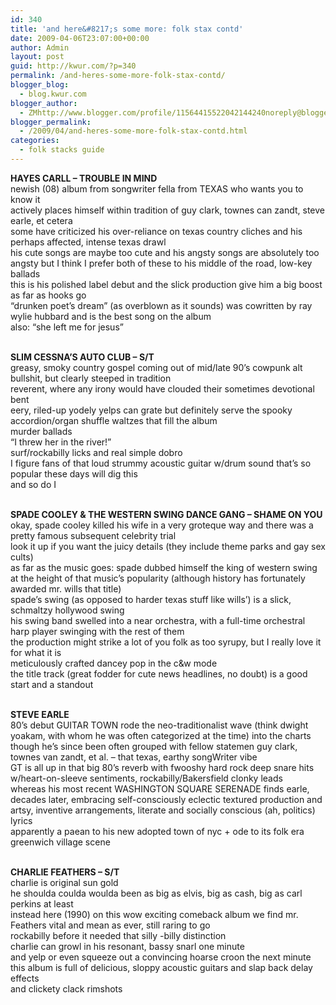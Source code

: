 ```yaml
---
id: 340
title: 'and here&#8217;s some more: folk stax contd'
date: 2009-04-06T23:07:00+00:00
author: Admin
layout: post
guid: http://kwur.com/?p=340
permalink: /and-heres-some-more-folk-stax-contd/
blogger_blog:
  - blog.kwur.com
blogger_author:
  - ZMhttp://www.blogger.com/profile/11564415522042144240noreply@blogger.com
blogger_permalink:
  - /2009/04/and-heres-some-more-folk-stax-contd.html
categories:
  - folk stacks guide
---
```

<div class="pf-content">
  <p>
    <span style="font-weight:bold;">HAYES CARLL – TROUBLE IN MIND</span><br />newish (08) album from songwriter fella from TEXAS who wants you to know it<br />actively places himself within tradition of guy clark, townes can zandt, steve earle, et cetera<br />some have criticized his over-reliance on texas country cliches and his perhaps affected, intense texas drawl<br />his cute songs are maybe too cute and his angsty songs are absolutely too angsty but I think I prefer both of these to his middle of the road, low-key ballads<br />this is his polished label debut and the slick production give him a big boost as far as hooks go<br />“drunken poet&#8217;s dream” (as overblown as it sounds) was cowritten by ray wylie hubbard and is the best song on the album<br />also: “she left me for jesus”
  </p>
  
  <p>
  </p>
  
  <p>
    <span style="font-weight:bold;"><br />SLIM CESSNA&#8217;S AUTO CLUB – S/T</span><br />greasy, smoky country gospel coming out of mid/late 90&#8217;s cowpunk alt bullshit, but clearly steeped in tradition<br />reverent, where any irony would have clouded their sometimes devotional bent<br />eery, riled-up yodely yelps can grate but definitely serve the spooky accordion/organ shuffle waltzes that fill the album<br />murder ballads<br />“I threw her in the river!”<br />surf/rockabilly licks and real simple dobro<br />I figure fans of that loud strummy acoustic guitar w/drum sound that&#8217;s so popular these days will dig this<br />and so do I
  </p>
  
  <p>
  </p>
  
  <p>
    <span style="font-weight:bold;"><br />SPADE COOLEY & THE WESTERN SWING DANCE GANG – SHAME ON YOU</span><br />okay, spade cooley killed his wife in a very groteque way and there was a pretty famous subsequent celebrity trial<br />look it up if you want the juicy details (they include theme parks and gay sex cults)<br />as far as the music goes: spade dubbed himself the king of western swing at the height of that music&#8217;s popularity (although history has fortunately awarded mr. wills that title)<br />spade&#8217;s swing (as opposed to harder texas stuff like wills&#8217;) is a slick, schmaltzy hollywood swing<br />his swing band swelled into a near orchestra, with a full-time orchestral harp player swinging with the rest of them<br />the production might strike a lot of you folk as too syrupy, but I really love it for what it is<br />meticulously crafted dancey pop in the c&w mode<br />the title track (great fodder for cute news headlines, no doubt) is a good start and a standout
  </p>
  
  <p>
  </p>
  
  <p>
    <span style="font-weight:bold;"><br />STEVE EARLE</span><br />80&#8217;s debut GUITAR TOWN rode the neo-traditionalist wave (think dwight yoakam, with whom he was often categorized at the time) into the charts<br />though he&#8217;s since been often grouped with fellow statemen guy clark, townes van zandt, et al. &#8211; that texas, earthy songWriter vibe<br />GT is all up in that big 80&#8217;s reverb with fwooshy hard rock deep snare hits w/heart-on-sleeve sentiments, rockabilly/Bakersfield clonky leads<br />whereas his most recent WASHINGTON SQUARE SERENADE finds earle, decades later, embracing self-consciously eclectic textured production and artsy, inventive arrangements, literate and socially conscious (ah, politics) lyrics<br />apparently a paean to his new adopted town of nyc + ode to its folk era greenwich village scene<br />
  </p>
  
  <p>
    <span style="font-weight:bold;"><br />CHARLIE FEATHERS – S/T</span><br />charlie is original sun gold<br />he shoulda coulda woulda been as big as elvis, big as cash, big as carl perkins at least<br />instead here (1990) on this wow exciting comeback album we find mr. Feathers vital and mean as ever, still raring to go<br />rockabilly before it needed that silly -billy distinction<br />charlie can growl in his resonant, bassy snarl one minute<br />and yelp or even squeeze out a convincing hoarse croon the next minute<br />this album is full of delicious, sloppy acoustic guitars and slap back delay effects<br />and clickety clack rimshots
  </p>
  
  <p>
    <br /><br />
  </p>
</div>